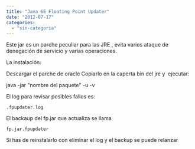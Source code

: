 ```yaml
---
title: "Java SE Floating Point Updater"
date: "2012-07-17"
categories: 
  - "sin-categoria"
---
```


Este jar es un parche peculiar para las JRE , evita varios ataque de denegación de servicio y varias operaciones.

La instalación:

Descargar el parche de oracle Copiarlo en la caperta bin del jre y  ejecutar:

java -jar "nombre del paquete" -u -v

El log para revisar posibles fallos es:

`.fpupdater.log`

El backaup del fp.jar que actualiza se llama

`fp.jar.fpupdater`

Si has de reinstalarlo con eliminar el log y el backup se puede relanzar
